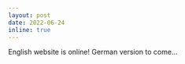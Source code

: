 ```yaml
---
layout: post
date: 2022-06-24
inline: true
---
```


English website is online! German version to come...